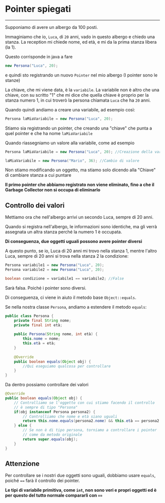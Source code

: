 # Pointer spiegati

---

Supponiamo di avere un albergo da 100 posti.

Immaginiamo che io, `Luca`, di `20` anni, vado in questo albergo e chiedo una stanza.
La reception mi chiede nome, ed età, e mi da la prima stanza libera (la 1).

Questo corrisponde in java a fare
```java
new Persona("Luca", 20);
```
e quindi sto registrando un nuovo `Pointer` nel mio albergo (I pointer sono le stanze)

La chiave, che mi viene data, è la `variabile`.
La variabile non è altro che una chiave,
con su scritto "1" che mi dice che quella chiave è proprio per la stanza numero 1,
in cui troverò la persona chiamata `Luca` che ha `20` anni.

Quando quindi andiamo a creare una variabile, ad esempio così:

```java
Persona laMiaVariabile = new Persona("Luca", 20);
```

Stiamo sia registrando un pointer,
che creando una "chiave" che punta a quel pointer e che ha nome `laMiaVariabile`

Quando riassegniamo un valore alla variabile, come ad esempio
```java
Persona laMiaVariabile = new Persona("Luca", 20); //Creazione della variabile

laMiaVariabile = new Persona("Mario", 36); //Cambio di valore
```

Non stiamo modificando un oggetto,
ma stiamo solo dicendo alla "Chiave" di cambiare stanza a cui puntare

**Il primo pointer che abbiamo registrato non viene eliminato,
fino a che il Garbage Collector non si occupa di eliminarlo**

## Controllo dei valori

Mettiamo ora che nell'albergo arrivi un secondo Luca, sempre di 20 anni.

Quando si registra nell'albergo, le informazioni sono identiche,
ma gli verrà assegnata un altra stanza perché la numero 1 è occupata.

**Di conseguenza, due oggetti uguali possono avere pointer diversi**

A questo punto, se io, Luca di 20 anni mi trovo nella stanza 1, mentre l'altro Luca,
sempre di 20 anni si trova nella stanza 2 la condizione:

```java
Persona variabile1 = new Persona("Luca", 20);
Persona variabile2 = new Persona("Luca", 20);

boolean condizione = variabile1 == variabile2; //False
```

Sarà falsa. Poiché i pointer sono diversi.

Di conseguenza, ci viene in aiuto il metodo base `Object::equals`.

Se nella nostra classe `Persona`, andiamo a estendere il metodo `equals`:

```java
public class Persona {
	private final String nome;
	private final int età;
    
	public Persona(String nome, int età) {
		this.nome = nome;
		this.età = età;
	}
    
	@Override
	public boolean equals(Object obj) {
		//Qui eseguiamo qualcosa per controllare
	}
}
```

Da dentro possiamo controllare dei valori

```java
@Override
public boolean equals(Object obj) {
    // Controlliamo se l'oggetto con cui stiamo facendo il controllo
    // è sempre di tipo "Persona"
    if(obj instanceof Persona persona2) {
        // Controlliamo che nome e età siano uguali
        return this.nome.equals(persona2.nome) && this.età == persona2.età;
    } else {
        // Se non è di tipo persona, torniamo a controllare i pointer
        // come da metodo originale
        return super.equals(obj);
    }
}
```

## Attenzione

Per controllare se i nostri due oggetti sono uguali, dobbiamo usare `equals`,
poiché `==` farà il controllo dei pointer.

**Le tipi di variabile primitiva, come `int`,
non sono veri e propri oggetti ed è per questo del tutto normale compararli con `==`**

